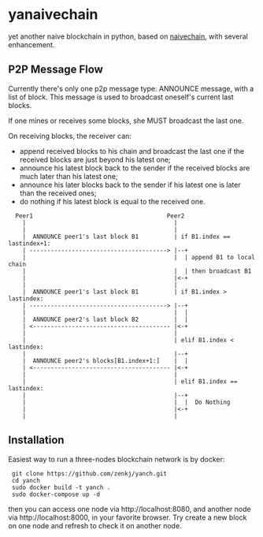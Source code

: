 # yanaivechain
yet another naive blockchain in python, based on [naivechain](https://github.com/lhartikk/naivechain),
with several enhancement.

## P2P Message Flow
Currently there's only one p2p message type: ANNOUNCE message, with a list of block.
This message is used to broadcast oneself's current last blocks.

If one mines or receives some blocks, she MUST broadcast the last one.

On receiving blocks, the receiver can:
 - append received blocks to his chain and broadcast the last one if the received
   blocks are just beyond his latest one;
 - announce his latest block back to the sender if the received blocks are much later
   than his latest one;
 - announce his later blocks back to the sender if his latest one is later 
   than the received ones;
 - do nothing if his latest block is equal to the received one.


```
  Peer1                                      Peer2
    |                                          |
    |                                          |
    |  ANNOUNCE peer1's last block B1          | if B1.index == lastindex+1:
    | ---------------------------------------> |--+
    |                                          |  | append B1 to local chain
    |                                          |  | then broadcast B1
    |                                          |<-+
    |                                          |
    |  ANNOUNCE peer1's last block B1          | if B1.index > lastindex:
    | ---------------------------------------> |--+
    |                                          |  |
    |  ANNOUNCE peer2's last block B2          |  |
    | <--------------------------------------- |<-+
    |                                          |
    |                                          | elif B1.index < lastindex:
    |                                          |--+
    |  ANNOUNCE peer2's blocks[B1.index+1:]    |  |
    | <--------------------------------------- |<-+
    |                                          |
    |                                          | elif B1.index == lastindex:
    |                                          |--+
    |                                          |  |  Do Nothing
    |                                          |<-+
    |                                          |
```

## Installation
Easiest way to run a three-nodes blockchain network is by docker:

```
 git clone https://github.com/zenkj/yanch.git
 cd yanch
 sudo docker build -t yanch .
 sudo docker-compose up -d
```

then you can access one node via http://localhost:8080, and another node
via http://localhost:8000, in your favorite browser. Try create a new block
on one node and refresh to check it on another node.
